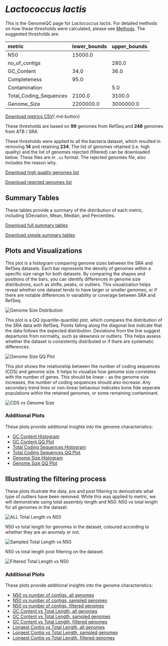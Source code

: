 # *Lactococcus lactis*

This is the GenomeQC page for *Lactococcus lactis*. For detailed methods on how these thresholds were calculated, please see [Methods](../../methods.md).
The suggested thresholds are: 

| metric                 | lower_bounds   | upper_bounds   |
|:-----------------------|:---------------|:---------------|
| N50                    | 15000.0        |                |
| no_of_contigs          |                | 280.0          |
| GC_Content             | 34.0           | 36.0           |
| Completeness           | 95.0           |                |
| Contamination          |                | 5.0            |
| Total_Coding_Sequences | 2100.0         | 3100.0         |
| Genome_Size            | 2200000.0      | 3000000.0      |

[Download metrics CSV](Lactococcus_lactis_metrics.csv){.md-button}


These thresholds are based on **99** genomes from RefSeq and **248** genomes from ATB / SRA.

These thresholds were applied to all the bacteria dataset, which resulted in removing **14** and retaining **234**.
The list of genomes retained (i.e. high quality) and the list of genomes rejected (filtered) can be downloaded below. These files are in `.xz` format. The rejected genomes file, also includes the reason why.

[Download high quality genomes list](Lactococcus_lactis_high_quality_genomes.csv.xz)


[Download rejected genomes list](Lactococcus_lactis_filtered_out_genomes.csv.xz)



## Summary Tables
These tables provide a summary of the distribution of each metric, including SDeviation, Mean, Median, and Percentiles.

[Download full summary tables](summary.csv)

[Download simple summary tables](selected_summary.csv)

## Plots and Visualizations

This plot is a histogram comparing genome sizes between the SRA and RefSeq datasets. Each bar represents the density of genomes within a specific size range for both datasets. By comparing the shapes and positions of the bars, you can identify differences in genome size distributions, such as shifts, peaks, or outliers. This visualization helps reveal whether one dataset tends to have larger or smaller genomes, or if there are notable differences in variability or coverage between SRA and RefSeq.

![Genome Size Distribution](Genome_Size_refseq_histogram_kde.png)

This plot is a QQ (quantile-quantile) plot, which compares the distribution of the SRA data with RefSeq. Points falling along the diagonal line indicate that the data follows the expected distribution. Deviations from the line suggest departures from normality, such as skewness or outliers. This helps assess whether the dataset is consistently distributed or if there are systematic differences.

![Genome Size QQ Plot](Genome_Size_refseq_qqplot.png)

This plot shows the relationship between the number of coding sequences (CDS) and genome size. It helps to visualize how genome size correlates with the number of genes. This should be linear - as the genome size increases, the number of coding sequences should also increase. Any secondary trend lines or non-linear behaviour indicates bone fide seperate populations within the retained genomes, or some remaining contaminant. 

![CDS vs Genome Size](Lactococcus_lactis_CDS_vs_Genome_Size.png)

### Additional Plots

These plots provide additional insights into the genome characteristics:

- [GC Content Histogram](GC_Content_refseq_histogram_kde.png)
- [GC Content QQ Plot](GC_Content_refseq_qqplot.png)
- [Total Coding Sequences Histogram](Total_Coding_Sequences_refseq_histogram_kde.png)
- [Total Coding Sequences QQ Plot](Total_Coding_Sequences_refseq_qqplot.png)
- [Genome Size Histogram](Genome_Size_refseq_histogram_kde.png)
- [Genome Size QQ Plot](Genome_Size_refseq_qqplot.png)
## Illustrating the filtering process
These plots illustrate the data, pre and post filtering to demostrate what type of outliers have been removed. While this was applied to metric, we will demonstrate using total assembly length and N50.
N50 vs total length for all genomes in the dataset.

![ALL Total Length vs N50](Lactococcus_lactis_all_total_length_N50.png)

N50 vs total length for genomes in the dataset, coloured according to whether they are an anomaly or not.

![Sampled Total Length vs N50](Lactococcus_lactis_sample_total_length_N50.png)

N50 vs total length post filtering on the dataset.

![Filtered Total Length vs N50](Lactococcus_lactis_filt_total_length_N50.png)

### Additional Plots

These plots provide additional insights into the genome characteristics:

- [N50 vs number of contigs, all genomes](Lactococcus_lactis_all_N50_number.png)
- [N50 vs number of contigs, sampled genomes](Lactococcus_lactis_sample_N50_number.png)
- [N50 vs number of contigs, filtered genomes](Lactococcus_lactis_filt_N50_number.png)
- [GC Content vs Total Length, all genomes](Lactococcus_lactis_all_total_length_GC_Content.png)
- [GC Content vs Total Length, sampled genomes](Lactococcus_lactis_sample_total_length_GC_Content.png)
- [GC Content vs Total Length, filtered genomes](Lactococcus_lactis_filt_total_length_GC_Content.png)
- [Longest Contig vs Total Length, all genomes](Lactococcus_lactis_all_total_length_longest.png)
- [Longest Contig vs Total Length, sampled genomes](Lactococcus_lactis_sample_total_length_longest.png)
- [Longest Contig vs Total Length, filtered genomes](Lactococcus_lactis_filt_total_length_longest.png)
